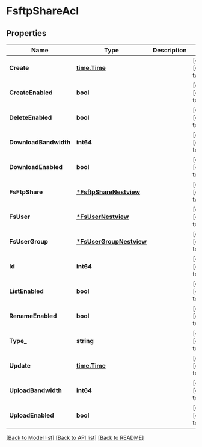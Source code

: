 # FsftpShareAcl

## Properties
Name | Type | Description | Notes
------------ | ------------- | ------------- | -------------
**Create** | [**time.Time**](time.Time.md) |  | [optional] [default to null]
**CreateEnabled** | **bool** |  | [optional] [default to null]
**DeleteEnabled** | **bool** |  | [optional] [default to null]
**DownloadBandwidth** | **int64** |  | [optional] [default to null]
**DownloadEnabled** | **bool** |  | [optional] [default to null]
**FsFtpShare** | [***FsftpShareNestview**](FSFTPShare_Nestview.md) |  | [optional] [default to null]
**FsUser** | [***FsUserNestview**](FSUser_Nestview.md) |  | [optional] [default to null]
**FsUserGroup** | [***FsUserGroupNestview**](FSUserGroup_Nestview.md) |  | [optional] [default to null]
**Id** | **int64** |  | [optional] [default to null]
**ListEnabled** | **bool** |  | [optional] [default to null]
**RenameEnabled** | **bool** |  | [optional] [default to null]
**Type_** | **string** |  | [optional] [default to null]
**Update** | [**time.Time**](time.Time.md) |  | [optional] [default to null]
**UploadBandwidth** | **int64** |  | [optional] [default to null]
**UploadEnabled** | **bool** |  | [optional] [default to null]

[[Back to Model list]](../README.md#documentation-for-models) [[Back to API list]](../README.md#documentation-for-api-endpoints) [[Back to README]](../README.md)


